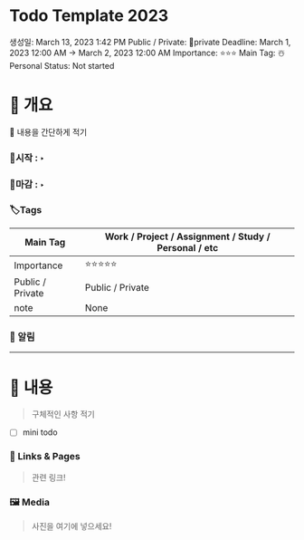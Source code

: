 # Todo Template 2023

생성일: March 13, 2023 1:42 PM
Public / Private: 🔮private
Deadline: March 1, 2023 12:00 AM → March 2, 2023 12:00 AM
Importance: ⭐⭐⭐
Main Tag: ☃️Personal
Status: Not started

# 📝 개요

<aside>
👋 내용을 간단하게 적기

</aside>

### 📅시작 : ‣

### 📆마감 : ‣

### 🏷️Tags

| Main Tag | Work / Project / Assignment / Study / Personal / etc |
| --- | --- |
| Importance | ⭐⭐⭐⭐⭐ |
| Public / Private | Public / Private |
| note | None |

### 🔔 알림

---

# 📃 내용

> 구체적인 사항 적기
> 
- [ ]  mini todo

### 🔗 Links & Pages

> 관련 링크!
> 

### 🖼 Media

> 사진을 여기에 넣으세요!
>